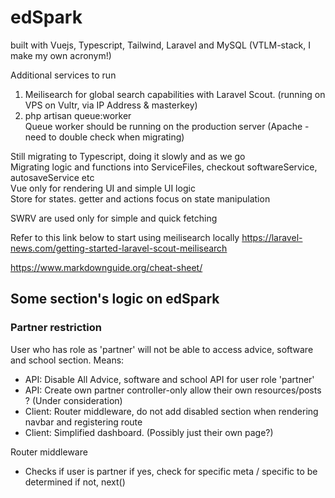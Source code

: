 # edSpark
built with Vuejs, Typescript, Tailwind, Laravel and MySQL (VTLM-stack, I make my own acronym!)

Additional services to run 
1. Meilisearch for global search capabilities with Laravel Scout. (running on VPS on Vultr, via IP Address & masterkey)
3. php artisan queue:worker <br>
Queue worker should be running on the production server (Apache - need to double check when migrating)

Still migrating to Typescript, doing it slowly and as we go <br>
Migrating logic and functions into ServiceFiles, checkout softwareService, autosaveService etc <br>
Vue only for rendering UI and simple UI logic<br>
Store for states. getter and actions focus on state manipulation <br>

SWRV are used only for simple and quick fetching <br>

Refer to this link below to start using meilisearch locally
https://laravel-news.com/getting-started-laravel-scout-meilisearch

https://www.markdownguide.org/cheat-sheet/

## Some section's logic on edSpark

### Partner restriction
User who has role as 'partner' will not be able to access advice, software and school section.
Means:
- API: Disable All Advice, software and school API for user role 'partner'
- API: Create own partner controller-only allow their own resources/posts ? (Under consideration)
- Client: Router middleware, do not add disabled section when rendering navbar and registering route
- Client: Simplified dashboard. (Possibly just their own page?)

Router middleware
- Checks if user is partner
    if yes, check for specific meta / specific to be determined
    if not, next()
  
